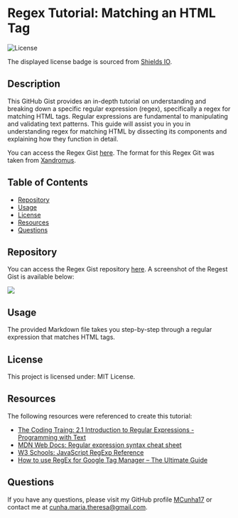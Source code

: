 # Regex Tutorial: Matching an HTML Tag

![License](https://img.shields.io/badge/license-MIT%20License-blue.svg)

The displayed license badge is sourced from <a href="https://shields.io/category/license">Shields IO</a>.

## Description
This GitHub Gist provides an in-depth tutorial on understanding and breaking down a specific regular expression (regex), specifically a regex for matching HTML tags. Regular expressions are fundamental to manipulating and validating text patterns. This guide will assist you in you in understanding regex for matching HTML by dissecting its components and explaining how they function in detail.

You can access the Regex Gist [here](https://gist.github.com/MCunha17/489c6681535360eca18f227991d32648). The format for this Regex Git was taken from [Xandromus](https://github.com/coding-boot-camp/bug-free-goggles).

## Table of Contents
* [Repository](#repository)
* [Usage](#usage)
* [License](#license)
* [Resources](#resources)
* [Questions](#questions)

## Repository
You can access the Regex Gist repository [here](https://github.com/MCunha17/tutorial-regex). A screenshot of the Regest Gist is available below:

<img src="assets/images/regex-tutorial-gist-screenshot">

## Usage
The provided Markdown file takes you step-by-step through a regular expression that matches HTML tags.

## License
This project is licensed under: MIT License.

## Resources
The following resources were referenced to create this tutorial:
* [The Coding Traing: 2.1 Introduction to Regular Expressions - Programming with Text](https://www.youtube.com/watch?v=7DG3kCDx53c)
* [MDN Web Docs: Regular expression syntax cheat sheet](https://developer.mozilla.org/en-US/docs/Web/JavaScript/Guide/Regular_expressions/Cheatsheet)
* [W3 Schools: JavaScript RegExp Reference](https://www.w3schools.com/jsref/jsref_obj_regexp.asp)
* [How to use RegEx for Google Tag Manager – The Ultimate Guide](https://measureschool.com/regular-expressions-google-tag-manager/)

## Questions
If you have any questions, please visit my GitHub profile [MCunha17](https://github.com/MCunha17) or contact me at cunha.maria.theresa@gmail.com.